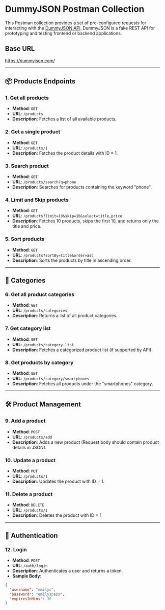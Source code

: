# DummyJSON Postman Collection

This Postman collection provides a set of pre-configured requests for interacting with the [DummyJSON API](https://dummyjson.com). DummyJSON is a fake REST API for prototyping and testing frontend or backend applications.

## Base URL
https://dummyjson.com/

---

## 📦 Products Endpoints

### 1. **Get all products**
- **Method**: `GET`
- **URL**: `/products`
- **Description**: Fetches a list of all available products.

### 2. **Get a single product**
- **Method**: `GET`
- **URL**: `/products/1`
- **Description**: Fetches the product details with ID = 1.

### 3. **Search product**
- **Method**: `GET`
- **URL**: `/products/search?q=phone`
- **Description**: Searches for products containing the keyword "phone".

### 4. **Limit and Skip products**
- **Method**: `GET`
- **URL**: `/products?limit=10&skip=10&select=title,price`
- **Description**: Fetches 10 products, skips the first 10, and returns only the title and price.

### 5. **Sort products**
- **Method**: `GET`
- **URL**: `/products?sortBy=title&order=asc`
- **Description**: Sorts the products by title in ascending order.

---

## 📁 Categories

### 6. **Get all product categories**
- **Method**: `GET`
- **URL**: `/products/categories`
- **Description**: Returns a list of all product categories.

### 7. **Get category list**
- **Method**: `GET`
- **URL**: `/products/category-list`
- **Description**: Fetches a categorized product list (if supported by API).

### 8. **Get products by category**
- **Method**: `GET`
- **URL**: `/products/category/smartphones`
- **Description**: Fetches all products under the "smartphones" category.

---

## 🛠️ Product Management

### 9. **Add a product**
- **Method**: `POST`
- **URL**: `/products/add`
- **Description**: Adds a new product (Request body should contain product details in JSON).

### 10. **Update a product**
- **Method**: `PUT`
- **URL**: `/products/1`
- **Description**: Updates the product with ID = 1.

### 11. **Delete a product**
- **Method**: `DELETE`
- **URL**: `/products/1`
- **Description**: Deletes the product with ID = 1.

---

## 🔐 Authentication

### 12. **Login**
- **Method**: `POST`
- **URL**: `/auth/login`
- **Description**: Authenticates a user and returns a token.
- **Sample Body**:
```json
{
  "username": "emilys",
  "password": "emilyspass",
  "expiresInMins": 30
}


